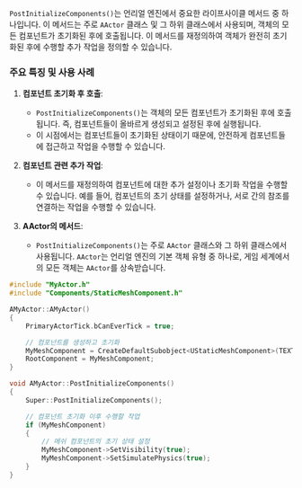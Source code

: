 `PostInitializeComponents()`는 언리얼 엔진에서 중요한 라이프사이클 메서드 중 하나입니다. 이 메서드는 주로 `AActor` 클래스 및 그 하위 클래스에서 사용되며, 객체의 모든 컴포넌트가 초기화된 후에 호출됩니다. 이 메서드를 재정의하여 객체가 완전히 초기화된 후에 수행할 추가 작업을 정의할 수 있습니다.

### 주요 특징 및 사용 사례

1. **컴포넌트 초기화 후 호출**:
    
    - `PostInitializeComponents()`는 객체의 모든 컴포넌트가 초기화된 후에 호출됩니다. 즉, 컴포넌트들이 올바르게 생성되고 설정된 후에 실행됩니다.
    - 이 시점에서는 컴포넌트들이 초기화된 상태이기 때문에, 안전하게 컴포넌트들에 접근하고 작업을 수행할 수 있습니다.
2. **컴포넌트 관련 추가 작업**:
    
    - 이 메서드를 재정의하여 컴포넌트에 대한 추가 설정이나 초기화 작업을 수행할 수 있습니다. 예를 들어, 컴포넌트의 초기 상태를 설정하거나, 서로 간의 참조를 연결하는 작업을 수행할 수 있습니다.
3. **AActor의 메서드**:
    
    - `PostInitializeComponents()`는 주로 `AActor` 클래스와 그 하위 클래스에서 사용됩니다. `AActor`는 언리얼 엔진의 기본 객체 유형 중 하나로, 게임 세계에서의 모든 객체는 `AActor`를 상속받습니다.


```c++
#include "MyActor.h"
#include "Components/StaticMeshComponent.h"

AMyActor::AMyActor()
{
    PrimaryActorTick.bCanEverTick = true;

    // 컴포넌트를 생성하고 초기화
    MyMeshComponent = CreateDefaultSubobject<UStaticMeshComponent>(TEXT("MyMeshComponent"));
    RootComponent = MyMeshComponent;
}

void AMyActor::PostInitializeComponents()
{
    Super::PostInitializeComponents();

    // 컴포넌트 초기화 이후 수행할 작업
    if (MyMeshComponent)
    {
        // 메쉬 컴포넌트의 초기 상태 설정
        MyMeshComponent->SetVisibility(true);
        MyMeshComponent->SetSimulatePhysics(true);
    }
}

```
